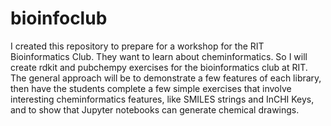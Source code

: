 # bioinfoclub
I created this repository to prepare for a workshop for the RIT Bioinformatics Club. They want to learn about cheminformatics. So I will create rdkit and pubchempy exercises for the bioinformatics club at RIT. The general approach will be to demonstrate a few features of each library, then have the students complete a few simple exercises that involve interesting cheminformatics features, like SMILES strings and InCHI Keys, and to show that Jupyter notebooks can generate chemical drawings.
